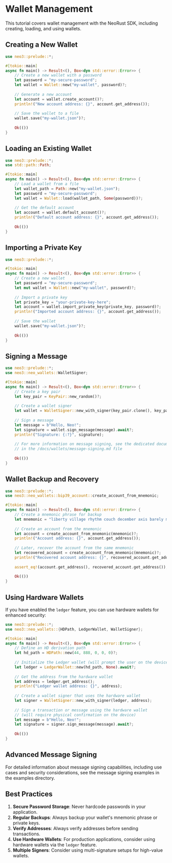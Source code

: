 # Wallet Management

This tutorial covers wallet management with the NeoRust SDK, including creating, loading, and using wallets.

## Creating a New Wallet

```rust
use neo3::prelude::*;

#[tokio::main]
async fn main() -> Result<(), Box<dyn std::error::Error>> {
    // Create a new wallet with a password
    let password = "my-secure-password";
    let wallet = Wallet::new("my-wallet", password)?;
    
    // Generate a new account
    let account = wallet.create_account()?;
    println!("New account address: {}", account.get_address());
    
    // Save the wallet to a file
    wallet.save("my-wallet.json")?;
    
    Ok(())
}
```

## Loading an Existing Wallet

```rust
use neo3::prelude::*;
use std::path::Path;

#[tokio::main]
async fn main() -> Result<(), Box<dyn std::error::Error>> {
    // Load a wallet from a file
    let wallet_path = Path::new("my-wallet.json");
    let password = "my-secure-password";
    let wallet = Wallet::load(wallet_path, Some(password))?;
    
    // Get the default account
    let account = wallet.default_account()?;
    println!("Default account address: {}", account.get_address());
    
    Ok(())
}
```

## Importing a Private Key

```rust
use neo3::prelude::*;

#[tokio::main]
async fn main() -> Result<(), Box<dyn std::error::Error>> {
    // Create a new wallet
    let password = "my-secure-password";
    let mut wallet = Wallet::new("my-wallet", password)?;
    
    // Import a private key
    let private_key = "your-private-key-here";
    let account = wallet.import_private_key(private_key, password)?;
    println!("Imported account address: {}", account.get_address());
    
    // Save the wallet
    wallet.save("my-wallet.json")?;
    
    Ok(())
}
```

## Signing a Message

```rust
use neo3::prelude::*;
use neo3::neo_wallets::WalletSigner;

#[tokio::main]
async fn main() -> Result<(), Box<dyn std::error::Error>> {
    // Create a key pair
    let key_pair = KeyPair::new_random()?;
    
    // Create a wallet signer
    let wallet = WalletSigner::new_with_signer(key_pair.clone(), key_pair.get_address());
    
    // Sign a message
    let message = b"Hello, Neo!";
    let signature = wallet.sign_message(message).await?;
    println!("Signature: {:?}", signature);
    
    // For more information on message signing, see the dedicated documentation
    // in the /docs/wallets/message-signing.md file
    
    Ok(())
}
```

## Wallet Backup and Recovery

```rust
use neo3::prelude::*;
use neo3::neo_wallets::bip39_account::create_account_from_mnemonic;

#[tokio::main]
async fn main() -> Result<(), Box<dyn std::error::Error>> {
    // Create a mnemonic phrase for backup
    let mnemonic = "liberty village rhythm couch december axis barely model flag gym tortoise must";
    
    // Create an account from the mnemonic
    let account = create_account_from_mnemonic(mnemonic)?;
    println!("Account address: {}", account.get_address());
    
    // Later, recover the account from the same mnemonic
    let recovered_account = create_account_from_mnemonic(mnemonic)?;
    println!("Recovered account address: {}", recovered_account.get_address());
    
    assert_eq!(account.get_address(), recovered_account.get_address());
    
    Ok(())
}
```

## Using Hardware Wallets

If you have enabled the `ledger` feature, you can use hardware wallets for enhanced security:

```rust
use neo3::prelude::*;
use neo3::neo_wallets::{HDPath, LedgerWallet, WalletSigner};

#[tokio::main]
async fn main() -> Result<(), Box<dyn std::error::Error>> {
    // Define an HD derivation path
    let hd_path = HDPath::new(44, 888, 0, 0, 0)?;
    
    // Initialize the Ledger wallet (will prompt the user on the device)
    let ledger = LedgerWallet::new(hd_path, None).await?;
    
    // Get the address from the hardware wallet
    let address = ledger.get_address();
    println!("Ledger wallet address: {}", address);
    
    // Create a wallet signer that uses the hardware wallet
    let signer = WalletSigner::new_with_signer(ledger, address);
    
    // Sign a transaction or message using the hardware wallet
    // (will require physical confirmation on the device)
    let message = b"Hello, Neo!";
    let signature = signer.sign_message(message).await?;
    
    Ok(())
}
```

## Advanced Message Signing

For detailed information about message signing capabilities, including use cases and security considerations, see the message signing examples in the examples directory.

## Best Practices

1. **Secure Password Storage**: Never hardcode passwords in your application.
2. **Regular Backups**: Always backup your wallet's mnemonic phrase or private keys.
3. **Verify Addresses**: Always verify addresses before sending transactions.
4. **Use Hardware Wallets**: For production applications, consider using hardware wallets via the `ledger` feature.
5. **Multiple Signers**: Consider using multi-signature setups for high-value wallets.

<!-- toc -->
